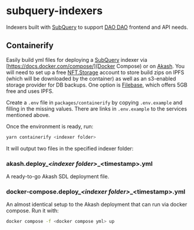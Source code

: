 # subquery-indexers

Indexers built with [SubQuery](https://subquery.network/) to support [DAO
DAO](https://daodao.zone/) frontend and API needs.

## Containerify

Easily build yml files for deploying a
[SubQuery](https://subquery.network/) indexer via
[https://docs.docker.com/compose/](Docker Compose) or on
[Akash](https://akash.network/). You will need to set up a free
[NFT.Storage](https://nft.storage/) account to store build zips on IPFS (which
will be downloaded by the container) as well as an s3-enabled storage provider
for DB backups. One option is [Filebase](https://filebase.com/), which offers
5GB free and uses IPFS.

Create a `.env` file in `packages/containerify` by copying `.env.example` and
filling in the missing values. There are links in `.env.example` to the services
mentioned above.

Once the environment is ready, run:

```sh
yarn containerify <indexer folder>
```

It will output two files in the specified indexer folder:

### akash.deploy_*\<indexer folder\>*_\<timestamp\>.yml

A ready-to-go Akash SDL deployment file.

### docker-compose.deploy_*\<indexer folder\>*_\<timestamp\>.yml

An almost identical setup to the Akash deployment that can run via
docker compose. Run it with:

```sh
docker compose -f <docker compose yml> up
```
